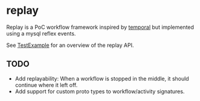 # replay

Replay is a PoC workflow framework inspired by [temporal](www.temporal.io) but implemented using a mysql reflex events.

See [TestExample](./example/example_test.go) for an overview of the replay API.

## TODO

- Add replayability: When a workflow is stopped in the middle, it should continue where it left off.
- Add support for custom proto types to workflow/activity signatures. 
